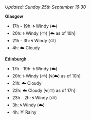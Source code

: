 *Updated: Sunday 25th September 16:30*

**Glasgow**

* 17h - 19h: :cyclone: Windy (:cloud:)
* 20h: :cyclone: Windy (:partly_sunny:) [:cloud: as of 10h]
* 21h - 3h: :cyclone: Windy (:partly_sunny:)
* 4h: :cloud: Cloudy

**Edinburgh**

* 17h - 19h: :cyclone: Windy (:cloud:)
* 20h: :cyclone: Windy (:partly_sunny:) [:cyclone:(:cloud:) as of 10h]
* 21h: :cloud: Cloudy
* 22h: :cloud: Cloudy [:cyclone:(:partly_sunny:) as of 17h]
* 23h - 2h: :cyclone: Windy (:partly_sunny:)
* 3h: :cyclone: Windy (:cloud:)
* 4h: :umbrella: Rainy
